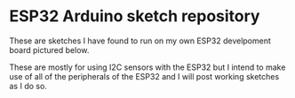 # ESP32 Arduino sketch repository

These are sketches I have found to run on my own ESP32 develpoment board pictured below.

These are mostly for using I2C sensors with the ESP32 but I intend to make use of all of the peripherals of the ESP32 and I will post working sketches as I do so.
